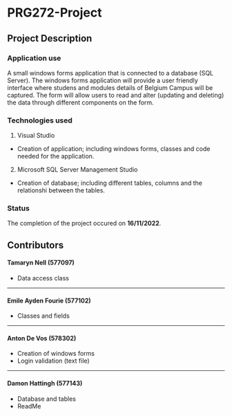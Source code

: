 # PRG272-Project
## Project Description
### Application use
A small windows forms application that is connected to a database (SQL Server). The windows forms application will provide a user friendly interface where studens and modules details of Belgium Campus will be captured. The form will allow users to read and alter (updating and deleting) the data through different components on the form. 

### Technologies used
1. Visual Studio
  - Creation of application; including windows forms, classes and code needed for the application. 
2. Microsoft SQL Server Management Studio
  - Creation of database; including different tables, columns and the relationshi between the tables. 

### Status 
The completion of the project occured on **16/11/2022**. 

## Contributors


#### Tamaryn Nell (577097)
- Data access class
___
#### Emile Ayden Fourie (577102)
- Classes and fields
___
#### Anton De Vos (578302)
- Creation of windows forms
- Login validation (text file)
___
#### Damon Hattingh (577143)
- Database and tables
- ReadMe
